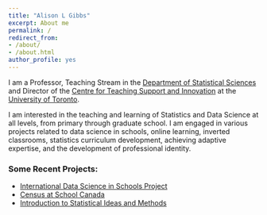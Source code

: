 ```yaml
---
title: "Alison L Gibbs"
excerpt: About me
permalink: /
redirect_from:
- /about/
- /about.html
author_profile: yes
---
```


I am a Professor, Teaching Stream in the [Department of Statistical Sciences](https://www.statistics.utoronto.ca) and Director of the [Centre for Teaching Support and Innovation](https://teaching.utoronto.ca) at the [University of Toronto](https://www.utoronto.ca).

I am interested in the teaching and learning of Statistics and Data Science at all levels, from primary through graduate school.  I am engaged in various projects related to data science in schools, online learning, inverted classrooms, statistics curriculum development, achieving adaptive expertise, and the development of professional identity. 

### Some Recent Projects:

- [International Data Science in Schools Project](http://www.idssp.org)
- [Census at School Canada](http://censusatschool.ca)
- [Introduction to Statistical Ideas and Methods](http://stats.onlinelearning.utoronto.ca)